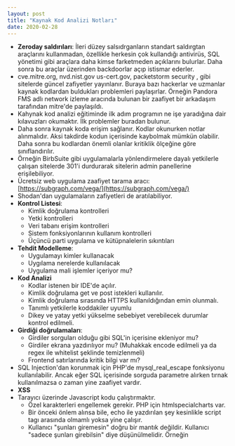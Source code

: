 ```yaml
---
layout: post
title: "Kaynak Kod Analizi Notları"
date: 2020-02-28
---
```


- **Zeroday saldırıları**: İleri düzey salsıdrganların standart saldırgtan araçlarını kullanmadan, özellikle herkesin çok kullandığı antivirüs, SQL yönetimi gibi araçlara daha kimse farketmeden açıklarını bulurlar. Daha sonra bu araçlar üzerinden backdoorlar açıp istismar ederler.
- cve.mitre.org, nvd.nist.gov us-cert.gov, packetstorm security , gibi sitelerde güncel zafiyetler yayınlanır. Buraya bazı hackerlar ve uzmanlar kaynak kodlardan buldukları problemleri paylaşırlar. Örneğin Pandora FMS adlı network izleme aracında bulunan bir zaafiyet bir arkadaşım tarafından mitre'de paylaşıldı.
- Kahynak kod analizi eğitiminde ilk adım programın ne işe yaradığına dair kılavuzları okumaktır. İlk problemler buradan bulunur.
- Daha sonra kaynak koda erişim sağlanır. Kodlar okunurken notlar alınmalıdır. Aksi takdirde kodun içerisinde kaybolmak mümkün olabilir. Daha sonra bu kodlardan önemli olanlar kritiklik ölçeğine göre sınıflandırılır.
- Örneğin BirbSuite gibi uygulamalarla yönlendirmelere dayalı yetkilerle çalışan sitelerde 301'i durdurarak sitelerin admin panellerine erişilebiliyor.
- Ücretsiz web uygulama zaafiyet tarama aracı: [https://subgraph.com/vega/](https://subgraph.com/vega/)
- Shodan'dan uygulamaların zafiyetleri de aratılabiliyor.
- **Kontrol Listesi**:
    - Kimlik doğrulama kontrolleri
    - Yetki kontrolleri
    - Veri tabanı erişim kontrolleri
    - Sistem fonksiyonlarının kullanım kontrolleri
    - Üçüncü parti uygulama ve kütüpnalelerin sıkıntıları
- **Tehdit Modelleme**:
    - Uygulamayı kimler kullanacak
    - Uygılama nerelerde kullanılacak
    - Uygulama mali işlemler içeriyor mu?
- **Kod Analizi**
    - Kodlar istenen bir IDE'de açılır.
    - Kimlik doğrulama get ve post istekleri kullanılır.
    - Kimlik doğrulama sırasında HTTPS kullanıldığından emin olunmalı.
    - Tanımlı yetkilerle koddakiler uyumlu
    - Dikey ve yatay yetki yükselme sebebiyet verebilecek durumlar kontrol edilmeli.
- **Girdiği doğrulamaları**:
    - Girdiler sorguları olduğu gibi SQL'in içerisine ekleniyor mu?
    - Girdiler ekrana yazdırılıyor mu? (Muhakkak encode edilmeli ya da regex ile whitelist şeklinde temizlenmeli)
    - Frontend satırlarında kritik bilgi var mı?
- SQL Injection'dan korunmak için PHP'de mysql\_real\_escape fonksiyonu kullanılabilir. Ancak eğer SQL içerisinde sorguda parametre alırken tırnak kullanılmazsa o zaman yine zaafiyet vardır.
- **XSS**
- Tarayıcı üzerinde Javascript kodu çalıştırmaktır.
    - Özel karakterleri engellemek gerekir. PHP için htmlspecialcharts var.
    - Bir önceki önlem alınsa bile, echo ile yazdırılan şey kesinlikle script tagı arasında olmamlı yoksa yine çalışır.
    - Kullanıcı "şunları giremesin" doğru bir mantık değildir. Kullanıcı "sadece şunları girebilsin" diye düşünülmelidir. Örneğin <script> tagı engellenebilir ama hackerlar <sCript> diye bunu aşabilirler.
    - Script tagı dışında <body onload = alert()> diyerek de XSS yapabilir.
- **LFI / Directory Traversal**
    - Bu zaafiyet sunucudaki dosyanın görüntülenmesi durumudur. "Local File Inclusion"
- RFI denilen bir metot daha var. Tam anlamadım. Öğrenirsem yazarım. URL'den parametrre gönderip config.php'yi base64 formatında alıp daha sonrasında okumaya yarıyor
- **File Upload**
    - Dosyanın uzantı, boyut ve tipi muhakkak kontrol edilmelidir.
    - Kaynak kod analizi yaparken $\_FILES aratılarak gözden geçirilebilir.
- **Remote Code Execution**:
    - Sisteme herhangi bir şey yüklemeksizin sistemde komut çalıştırma eylemidir.
    - Güvenlik yazılımlarında, ağ izleme araçlarında vs. kullanılamktadır.
    - Örneğin bir sunucuya erişimde, `ls` komutundan sonra `;` ya da \` gibi işaretlerden sonra gelen komutlar kullanılabiliyorsa bu sunucuaya ciddi bir erişim söz konusu olur.
    - Bu tür zaafiyetler pek paylaşılmaz.
    - PHP için `shell....args` diye bir fonksiyon var komut satırına sadece belirli bilgilerin girilebilmesini sağlar.
    - Bir kez bu açık bulunduktan sonra örneğin ilgili uygulamanın web arayüzündeki inputa girip `bash` komutu üzerinden kendi IP'mize bu kurban makinadaki konsolu yönlendirip bu makineyi kendi makinamızda tam erişimle kullanabiliriz.
    - Bu zaafiyetleri örneğin ağ izleme araçlarının PHP kodlarından eval, exec gibi komut satırınd çalışan kodları aratıp daha sonra bu fonksiyonlara erişimi olan inputları bulup saldırabiliriz.
- RIPS adlı araçla kaynak kod analizi yapmak mümkündür. Bu araçlar bazen aslında güvenli olan yerleri de yakalar. Bu araçlar genellikle sadece inputları arar.
- Python için Bandit var.
- .NET için .NET Security Guard : [https://marketplace.visualstudio.com/items?itemName=JaroslavLobacevski.SecurityCodeScan](https://marketplace.visualstudio.com/items?itemName=JaroslavLobacevski.SecurityCodeScan)
